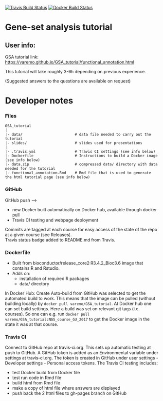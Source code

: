 [![Travis Build Status](https://travis-ci.org/varemo/GSA_tutorial.svg?branch=master)](https://travis-ci.org/varemo/GSA_tutorial)
[![Docker Build Status](https://img.shields.io/docker/build/varemo/gsa_tutorial.svg)](https://hub.docker.com/r/varemo/gsa_tutorial/)

# Gene-set analysis tutorial

## User info:
GSA tutorial link:
https://varemo.github.io/GSA_tutorial/functional_annotation.html

This tutorial will take roughly 3-6h depending on previous experience.

(Suggested answers to the questions are available on request)

# Developer notes

### Files

    GSA_tutorial
    |
    |- data/                        # data file needed to carry out the tutorial
    |- slides/                      # slides used for presentations
    |
    |- .travis.yml                  # Travis CI settings (see info below)
    |- Dockerfile                   # Instructions to build a Docker image (see info below)
    |- data.zip                     # compressed data/ directory with data needed for the tutorial
    |- functional_annotation.Rmd    # Rmd file that is used to generate the html tutorial page (see info below)

### GitHub    

GitHub push --> 

* new Docker built automatically on Docker hub, available through docker pull
* Travis CI testing and webpage deployment

Commits are tagged at each course for easy access of the state of the repo at a given course (see Releases).  
Travis status badge added to README.md from Travis.

### Dockerfile

* Built from bioconductor/release_core2:R3.4.2_Bioc3.6 image that contains R and Rstudio. 
* Adds on: 
    - installation of required R packages
    - data/ directory
    
In Docker Hub: Create Auto-build from GitHub was selected to get the automated build to work.
This means that the image can be pulled (without building locally) by `docker pull varemo/GSA_tutorial`.
At Docker hub one can set build settings. Here a build was set on relevant git tags (i.e. courses).
So one can e.g. run `docker pull varemo/GSA_tutorial:NGS_course_GU_2017` to get the Docker image in the state it was at that course.

### Travis CI

Connect to GitHub repo at travis-ci.org. This sets up automatic testing at push to GitHub.
A GitHub token is added as an Environmental variable under settings at travis-ci.org.
The token is created in GitHub under user settings - Developer settings - Personal access tokens.
The Travis CI testing includes:

* test Docker build from Docker file
* test run code in Rmd file
* build html from Rmd file
* make a copy of html file where answers are displayed
* push back the 2 html files to gh-pages branch on GitHub
